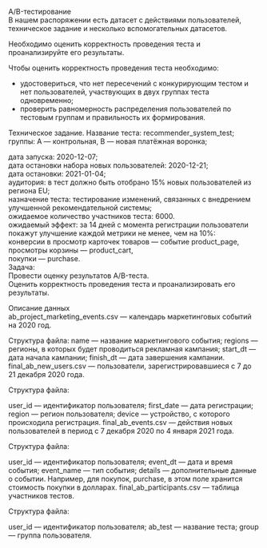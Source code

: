 A/B-тестирование  
В нашем распоряжении есть датасет с действиями пользователей, техническое задание и несколько вспомогательных датасетов.

Необходимо оценить корректность проведения теста и проанализируйте его результаты.

Чтобы оценить корректность проведения теста необходимо:
- удостовериться, что нет пересечений с конкурирующим тестом и нет пользователей, участвующих в двух группах теста одновременно;
- проверить равномерность распределения пользователей по тестовым группам и правильность их формирования.
  
Техническое задание.
Название теста: recommender_system_test;  
группы: А — контрольная, B — новая платёжная воронка;  

дата запуска: 2020-12-07;  
дата остановки набора новых пользователей: 2020-12-21;  
дата остановки: 2021-01-04;  
аудитория: в тест должно быть отобрано 15% новых пользователей из региона EU;  
назначение теста: тестирование изменений, связанных с внедрением улучшенной рекомендательной системы;  
ожидаемое количество участников теста: 6000.  
ожидаемый эффект: за 14 дней с момента регистрации пользователи покажут улучшение каждой метрики не менее, чем на 10%:  
конверсии в просмотр карточек товаров — событие product_page,  
просмотры корзины — product_cart,  
покупки — purchase.  
Задача:  
Провести оценку результатов A/B-теста.  
Оценить корректность проведения теста и проанализировать его результаты.
  
Описание данных  
ab_project_marketing_events.csv — календарь маркетинговых событий на 2020 год.
 
 
Структура файла:
name — название маркетингового события;
regions — регионы, в которых будет проводиться рекламная кампания;
start_dt — дата начала кампании;
finish_dt — дата завершения кампании.
final_ab_new_users.csv — пользователи, зарегистрировавшиеся с 7 до 21 декабря 2020 года.

Структура файла:

user_id — идентификатор пользователя;
first_date — дата регистрации;
region — регион пользователя;
device — устройство, с которого происходила регистрация.
final_ab_events.csv — действия новых пользователей в период с 7 декабря 2020 по 4 января 2021 года.

Структура файла:

user_id — идентификатор пользователя;
event_dt — дата и время события;
event_name — тип события;
details — дополнительные данные о событии. Например, для покупок, purchase, в этом поле хранится стоимость покупки в долларах.
final_ab_participants.csv — таблица участников тестов.

Структура файла:

user_id — идентификатор пользователя;
ab_test — название теста;
group — группа пользователя.
